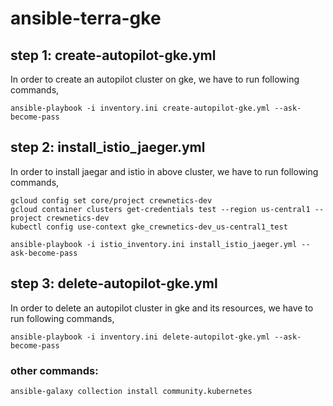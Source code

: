# ansible-terra-gke
## step 1: create-autopilot-gke.yml
In order to create an autopilot cluster on gke, we have to run following commands,  
```
ansible-playbook -i inventory.ini create-autopilot-gke.yml --ask-become-pass
```

## step 2: install_istio_jaeger.yml
In order to install jaegar and istio in above cluster, we have to run following commands,  
```
gcloud config set core/project crewnetics-dev
gcloud container clusters get-credentials test --region us-central1 --project crewnetics-dev
kubectl config use-context gke_crewnetics-dev_us-central1_test  

ansible-playbook -i istio_inventory.ini install_istio_jaeger.yml --ask-become-pass
```
## step 3: delete-autopilot-gke.yml
In order to delete an autopilot cluster in gke and its resources, we have to run following commands,  
```
ansible-playbook -i inventory.ini delete-autopilot-gke.yml --ask-become-pass
```

### other commands:
```
ansible-galaxy collection install community.kubernetes
```